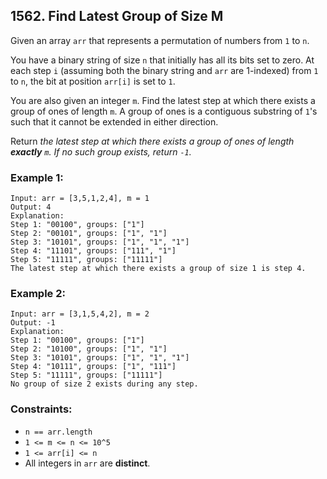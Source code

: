 ## 1562. Find Latest Group of Size M

Given an array ```arr``` that represents a permutation of numbers from ```1``` to ```n```.

You have a binary string of size ```n``` that initially has all its bits set to zero. At each step ```i``` (assuming both the binary string and ```arr``` are 1-indexed) from ```1``` to ```n```, the bit at position ```arr[i]``` is set to ```1```.

You are also given an integer ```m```. Find the latest step at which there exists a group of ones of length ```m```. A group of ones is a contiguous substring of ```1```'s such that it cannot be extended in either direction.

Return *the latest step at which there exists a group of ones of length **exactly** ```m```. If no such group exists, return ```-1```.*

### Example 1:
```
Input: arr = [3,5,1,2,4], m = 1
Output: 4
Explanation:
Step 1: "00100", groups: ["1"]
Step 2: "00101", groups: ["1", "1"]
Step 3: "10101", groups: ["1", "1", "1"]
Step 4: "11101", groups: ["111", "1"]
Step 5: "11111", groups: ["11111"]
The latest step at which there exists a group of size 1 is step 4.
```
### Example 2:
```
Input: arr = [3,1,5,4,2], m = 2
Output: -1
Explanation:
Step 1: "00100", groups: ["1"]
Step 2: "10100", groups: ["1", "1"]
Step 3: "10101", groups: ["1", "1", "1"]
Step 4: "10111", groups: ["1", "111"]
Step 5: "11111", groups: ["11111"]
No group of size 2 exists during any step.
```

### Constraints:

* ```n == arr.length```
* ```1 <= m <= n <= 10^5```
* ```1 <= arr[i] <= n```
* All integers in ```arr``` are **distinct**.